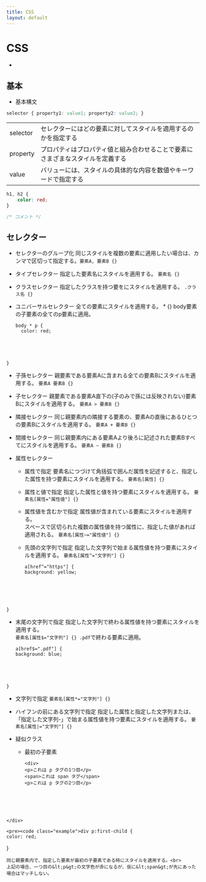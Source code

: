 ```yaml
---
title: CSS
layout: default
---
```


# CSS <a id="top" data-name="TOP"></a>

- 

## 基本

- 基本構文

```css
selector { property1: value1; property2: value2; }
```

<table>
    <tr><td>selector</td><td>セレクターにはどの要素に対してスタイルを適用するのかを指定する</td></tr>
    <tr><td>property</td><td>プロパティはプロパティ値と組み合わせることで要素にさまざまなスタイルを定義する</td></tr>
    <tr><td>value</td><td>バリューには、スタイルの具体的な内容を数値やキーワードで指定する</td></tr>
</table>

```css
h1, h2 {
    color: red;
}
```

```css
/* コメント */
```

## セレクター

- セレクターのグループ化
  同じスタイルを複数の要素に適用したい場合は、カンマで区切って指定する。`要素A, 要素B {}`

- タイプセレクター
  指定した要素名にスタイルを適用する。 `要素名 {}`

- クラスセレクター
  指定したクラスを持つ要をにスタイルを適用する。 `.クラス名 {}`

- ユニバーサルセレクター
  全ての要素にスタイルを適用する。 * {} body要素の子要素の全てのp要素に適用。
  <pre><code class="example">body * p {
    color: red;
}</code></pre>


- 子孫セレクター
  親要素である要素Aに含まれる全ての要素Bにスタイルを適用する。 `要素A 要素B {}`

- 子セレクター
  親要素である要素A直下の(子のみで孫には反映されない)要素Bにスタイルを適用する。 `要素A > 要素B {}`

- 隣接セレクター
  同じ親要素内の隣接する要素の、要素Aの直後にあるひとつの要素Bにスタイルを適用する。 `要素A + 要素B {}`

- 間接セレクター
  同じ親要素内にある要素Aより後ろに記述された要素Bすべてにスタイルを適用する。 `要素A ~ 要素B {}`

- 属性セレクター
  - 属性で指定
    要素名につづけて角括弧で囲んだ属性を記述すると、指定した属性を持つ要素にスタイルを適用する。 `要素名[属性] {}`

  - 属性と値で指定
    指定した属性と値を持つ要素にスタイルを適用する。 `要素名[属性="属性値"] {}`

  - 属性値を含むかで指定
    属性値が含まれている要素にスタイルを適用する。<br>
    スペースで区切られた複数の属性値を持つ属性に、指定した値があれば適用される。 `要素名[属性~="属性値"] {}`

  - 先頭の文字列で指定
    指定した文字列で始まる属性値を持つ要素にスタイルを適用する。 `要素名[属性^="文字列"] {}`

    <pre><code class="example">a[href^="https"] {
    background: yellow;
}</code></pre>


  - 末尾の文字列で指定
    指定した文字列で終わる属性値を持つ要素にスタイルを適用する。<br>
    `要素名[属性$="文字列"] {} .pdf`で終わる要素に適用。

    <pre><code class="example">a[href$=".pdf"] {
    background: blue;
}</code></pre>

  - 文字列で指定
    `要素名[属性*="文字列"] {}`

  - ハイフンの前にある文字列で指定
    指定した属性と指定した文字列または、「指定した文字列-」で始まる属性値を持つ要素にスタイルを適用する。 `要素名[属性|="文字列"] {}`

- 疑似クラス
  - 最初の子要素

    <pre><code class="example">&lt;div&gt;
    &lt;p&gt;これは p タグの1つ目&lt;/p&gt;
    &lt;span&gt;これは span タグ&lt;/span&gt;
    &lt;p&gt;これは p タグの2つ目&lt;/p&gt;
&lt;/div&gt;</code></pre>

    <pre><code class="example">div p:first-child {
    color: red;
}</code></pre>

    同じ親要素内で、指定した要素が最初の子要素である時にスタイルを適用する。<br>
    上記の場合、一つ目の&lt;p&gt;の文字色が赤になるが、仮に&lt;span&gt;が先にあった場合はマッチしない。


